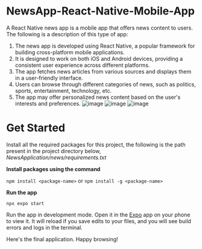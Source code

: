 # **NewsApp-React-Native-Mobile-App**

A React Native news app is a mobile app that offers news content to users. The following is a description of this type of app:
1. The news app is developed using React Native, a popular framework for building cross-platform mobile applications.
2. It is designed to work on both iOS and Android devices, providing a consistent user experience across different platforms.
3. The app fetches news articles from various sources and displays them in a user-friendly interface.
4. Users can browse through different categories of news, such as politics, sports, entertainment, technology, etc.
5. The app may offer personalized news content based on the user's interests and preferences.
   ![image](https://github.com/tamanna155/NewsApplication/assets/87202498/64ae66e1-78ca-4275-9864-1ef0b6f87009)
   ![image](https://github.com/tamanna155/NewsApplication/assets/87202498/e0b61141-c721-4021-b6c0-9bd03c4e1cd3)
   ![image](https://github.com/tamanna155/NewsApplication/assets/87202498/1e5abc48-6836-48c2-844e-65e938b3bb67)


# **Get Started**
Install all the required packages for this project, the following is the path present in the project directory below,
*NewsApplication/news/requirements.txt*

**Install packages using the command**

`npm install <package-name>` 
or
`npm install -g <package-name>`

**Run the app**

`npx expo start`

Run the app in development mode.
Open it in the [Expo](https://expo.dev/go) app on your phone to view it. It will reload if you save edits to your files, and you will see build errors and logs in the terminal.


Here's the final application. Happy browsing!
